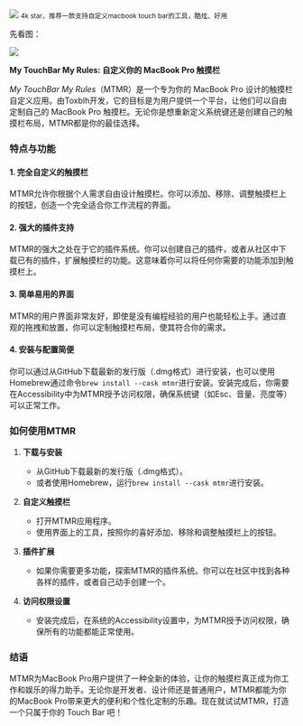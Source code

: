 <img src="/assets/image/231007-自定义touchbar-1.png" style="max-width: 70%; height: auto;">
<small>4k star，推荐一款支持自定义macbook touch bar的工具，酷炫、好用</small>


先看图：

![](/assets/image/231007-自定义touchbar-1.png)


**My TouchBar My Rules: 自定义你的 MacBook Pro 触摸栏**

*My TouchBar My Rules*（MTMR）是一个专为你的 MacBook Pro 设计的触摸栏自定义应用。由Toxblh开发，它的目标是为用户提供一个平台，让他们可以自由定制自己的 MacBook Pro 触摸栏。无论你是想重新定义系统键还是创建自己的触摸栏布局，MTMR都是你的最佳选择。

### **特点与功能**

#### **1. 完全自定义的触摸栏**
MTMR允许你根据个人需求自由设计触摸栏。你可以添加、移除、调整触摸栏上的按钮，创造一个完全适合你工作流程的界面。

#### **2. 强大的插件支持**
MTMR的强大之处在于它的插件系统。你可以创建自己的插件，或者从社区中下载已有的插件，扩展触摸栏的功能。这意味着你可以将任何你需要的功能添加到触摸栏上。

#### **3. 简单易用的界面**
MTMR的用户界面非常友好，即使是没有编程经验的用户也能轻松上手。通过直观的拖拽和放置，你可以定制触摸栏布局，使其符合你的需求。

#### **4. 安装与配置简便**
你可以通过从GitHub下载最新的发行版（.dmg格式）进行安装，也可以使用Homebrew通过命令`brew install --cask mtmr`进行安装。安装完成后，你需要在Accessibility中为MTMR授予访问权限，确保系统键（如Esc、音量、亮度等）可以正常工作。

### **如何使用MTMR**

1. **下载与安装**
   - 从GitHub下载最新的发行版（.dmg格式）。
   - 或者使用Homebrew，运行`brew install --cask mtmr`进行安装。

2. **自定义触摸栏**
   - 打开MTMR应用程序。
   - 使用界面上的工具，按照你的喜好添加、移除和调整触摸栏上的按钮。

3. **插件扩展**
   - 如果你需要更多功能，探索MTMR的插件系统。你可以在社区中找到各种各样的插件，或者自己动手创建一个。

4. **访问权限设置**
   - 安装完成后，在系统的Accessibility设置中，为MTMR授予访问权限，确保所有的功能都能正常使用。

### **结语**

MTMR为MacBook Pro用户提供了一种全新的体验，让你的触摸栏真正成为你工作和娱乐的得力助手。无论你是开发者、设计师还是普通用户，MTMR都能为你的MacBook Pro带来更大的便利和个性化定制的乐趣。现在就试试MTMR，打造一个只属于你的 Touch Bar 吧！